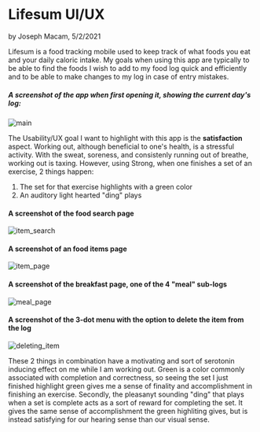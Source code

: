 # Lifesum UI/UX
by Joseph Macam, 5/2/2021

Lifesum is a food tracking mobile used to keep track of what foods you eat and your daily caloric intake. 
My goals when using this app are typically to be able to find the foods I wish to add to my food log quick
and efficiently and to be able to make changes to my log in case of entry mistakes. 

##### A screenshot of the app when first opening it, showing the current day's log:
![main](../assets/j02/main.jpg)

The Usability/UX goal I want to highlight with this app is the **satisfaction** aspect. Working out, although 
beneficial to one's health, is a stressful activity. With the sweat, soreness, and consistenly running out 
of breathe, working out is taxing. However, using Strong, when one finishes a set of an exercise, 2
things happen:
1. The set for that exercise highlights with a green color
2. An auditory light hearted "ding" plays

#### A screenshot of the food search page
![item_search](../assets/j02/item_search.jpg)

#### A screenshot of an food items page
![item_page](../assets/j02/item_page.jpg)

#### A screenshot of the breakfast page, one of the 4 "meal" sub-logs
![meal_page](../assets/j02/meal_page.jpg)

#### A screenshot of the 3-dot menu with the option to delete the item from the log
![deleting_item](../assets/j02/deleting_item.jpg)

These 2 things in combination have a motivating and sort of serotonin inducing effect on me while I am
working out. Green is a color commonly associated with completion and correctness, so seeing the set
I just finished highlight green gives me a sense of finality and accomplishment in finishing an exercise.
Secondly, the pleasanyt sounding "ding" that plays when a set is complete acts as a sort of reward for
completing the set. It gives the same sense of accomplishment the green highliting gives, but is instead
satisfying for our hearing sense than our visual sense.
